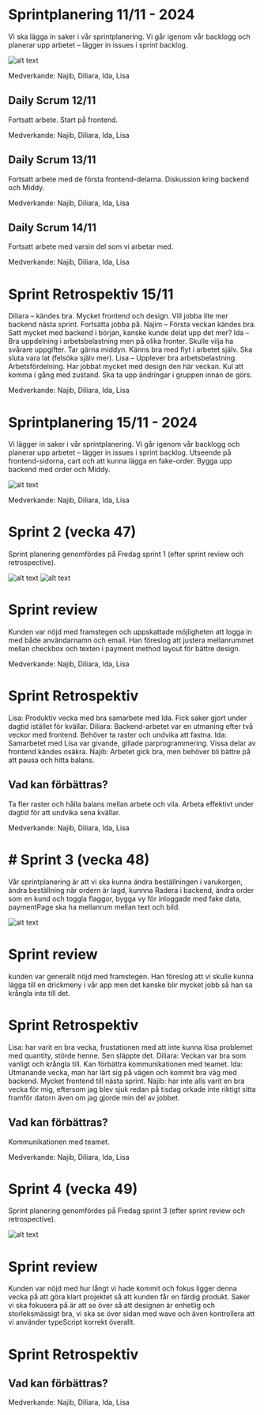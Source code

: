 # Sprintplanering 11/11 - 2024
Vi ska lägga in saker i vår sprintplanering. 
Vi går igenom vår backlogg och planerar upp arbetet – lägger in issues i sprint backlog. 

![alt text](image.png)

Medverkande: Najib, Diliara, Ida, Lisa


## Daily Scrum 12/11 
Fortsatt arbete. Start på frontend. 

Medverkande: Najib, Diliara, Ida, Lisa


## Daily Scrum 13/11 
Fortsatt arbete med de första frontend-delarna. Diskussion kring backend och Middy. 

Medverkande: Najib, Diliara, Ida, Lisa


## Daily Scrum 14/11 
Fortsatt arbete med varsin del som vi arbetar med.  

Medverkande: Najib, Diliara, Ida, Lisa


# Sprint Retrospektiv 15/11
Diliara – kändes bra. Mycket frontend och design. Vill jobba lite mer backend nästa sprint. Fortsätta jobba på. 
Najim – Första veckan kändes bra. Satt mycket med backend i början, kanske kunde delat upp det mer? 
Ida – Bra uppdelning i arbetsbelastning men på olika fronter. Skulle vilja ha svårare uppgifter. Tar gärna middyn. Känns bra med flyt i arbetet själv. Ska sluta vara lat (felsöka själv mer). 
Lisa – Upplever bra arbetsbelastning. Arbetsfördelning. Har jobbat mycket med design den här veckan. Kul att komma i gång med zustand. Ska ta upp ändringar i gruppen innan de görs. 

Medverkande: Najib, Diliara, Ida, Lisa


# Sprintplanering 15/11 - 2024
Vi lägger in saker i vår sprintplanering. 
Vi går igenom vår backlogg och planerar upp arbetet – lägger in issues i sprint backlog. Utseende på frontend-sidorna, cart och att kunna lägga en fake-order. Bygga upp backend med order och Middy.

![alt text](image-1.png)

Medverkande: Najib, Diliara, Ida, Lisa

# Sprint 2 (vecka 47)

Sprint planering genomfördes på Fredag sprint 1 (efter sprint review och retrospective).

![alt text](./screenshots/monday-week47.png)
![alt text](./screenshots/monday-week47-2.png)

# Sprint review
Kunden var nöjd med framstegen och uppskattade möjligheten att logga in med både användarnamn och email. 
Han föreslog att justera mellanrummet mellan checkbox och texten i payment method layout för bättre design.

Medverkande: Najib, Diliara, Ida, Lisa

# Sprint Retrospektiv
Lisa: Produktiv vecka med bra samarbete med Ida. Fick saker gjort under dagtid istället för kvällar.
Diliara: Backend-arbetet var en utmaning efter två veckor med frontend. Behöver ta raster och undvika att fastna.
Ida: Samarbetet med Lisa var givande, gillade parprogrammering. Vissa delar av frontend kändes osäkra.
Najib: Arbetet gick bra, men behöver bli bättre på att pausa och hitta balans.

## Vad kan förbättras?
Ta fler raster och hålla balans mellan arbete och vila.
Arbeta effektivt under dagtid för att undvika sena kvällar.

Medverkande: Najib, Diliara, Ida, Lisa

# # Sprint 3 (vecka 48)
Vår sprintplanering är att vi ska kunna ändra beställningen i varukorgen, ändra beställning när ordern är lagd, kunnna Radera i backend, ändra order som en kund och toggla flaggor, bygga vy för inloggade med fake data, paymentPage ska ha mellanrum mellan text och bild.

![alt text](./screenshots/monday-week48.png)

# Sprint review
kunden var generallt nöjd med framstegen. Han föreslog att vi skulle kunna lägga till en drickmeny i vår app men det kanske blir mycket jobb så han sa krångla inte till det.

# Sprint Retrospektiv
Lisa: har varit en bra vecka, frustationen med att inte kunna lösa problemet med quantity, störde henne. Sen släppte det.
Diliara: Veckan var bra som vanligt och krångla till. Kan förbättra kommunikationen med teamet.
Ida: Utmanande vecka, man har lärt sig på vägen och kommit bra väg med backend. Mycket frontend till nästa sprint.
Najib: har inte alls varit en bra vecka för mig, eftersom jag blev sjuk redan på tisdag orkade inte riktigt sitta framför datorn även om jag gjorde min del av jobbet.

## Vad kan förbättras?
Kommunikationen med teamet.

Medverkande: Najib, Diliara, Ida, Lisa


# Sprint 4 (vecka 49)

Sprint planering genomfördes på Fredag sprint 3 (efter sprint review och retrospective).

![alt text](./screenshots/monday-week49.png)

# Sprint review
Kunden var nöjd med hur långt vi hade kommit och fokus ligger denna vecka på att göra klart projektet så att kunden får en färdig produkt. Saker vi ska fokusera på är att se över så att designen är enhetlig och storleksmässigt bra, vi ska se över sidan med wave och även kontrollera att vi använder typeScript korrekt överallt. 

# Sprint Retrospektiv


## Vad kan förbättras?

Medverkande: Najib, Diliara, Ida, Lisa









